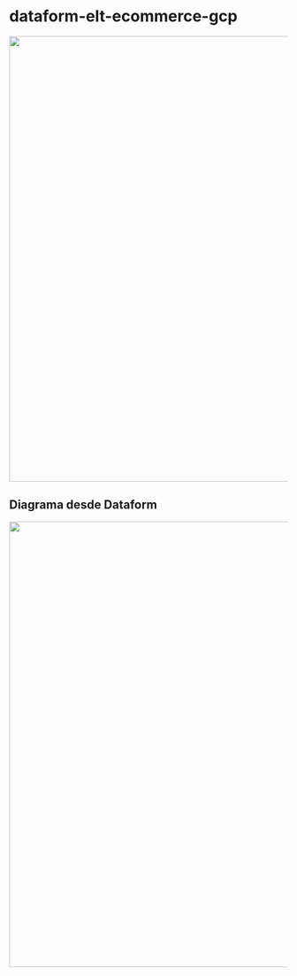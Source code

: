 # dataform-elt-ecommerce-gcp

<img width="805" src="https://user-images.githubusercontent.com/2066453/218587987-b1349d70-5207-4d29-b264-e9231ff79501.png">

## Diagrama desde Dataform

<img width="805" src="https://user-images.githubusercontent.com/2066453/218586384-a2f6cfd4-a9f5-49f8-96d8-01924ffda567.png">
